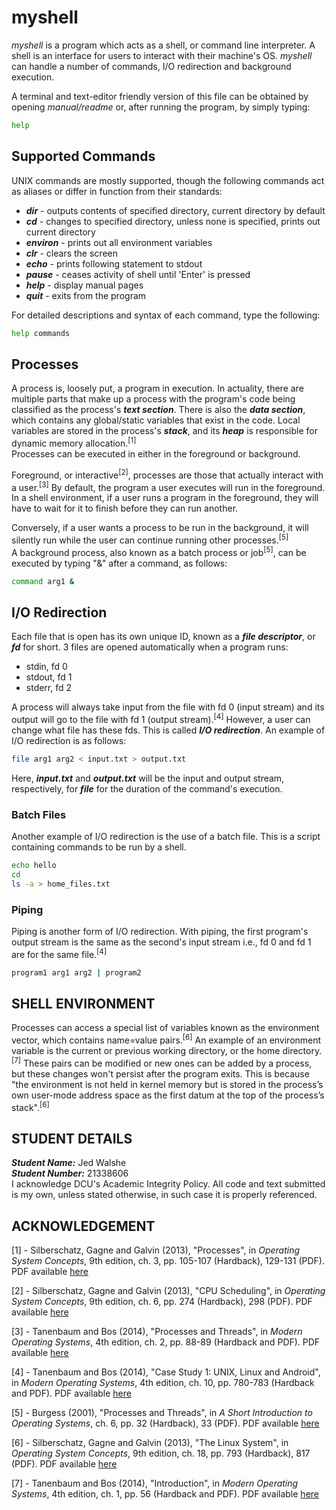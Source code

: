 
# myshell

*myshell* is a program which acts as a shell, or command line interpreter. A shell is an interface for users to interact with their machine's OS. *myshell* can handle a number of commands, I/O redirection and background execution.

A terminal and text-editor friendly version of this file can be obtained by opening *manual/readme* or, after running the program, by simply typing:

```sh
help
```  

## Supported Commands

UNIX commands are mostly supported, though the following commands act as aliases or differ in function from their standards:

* ___dir___ - outputs contents of specified directory, current directory by default  
* ___cd___ - changes to specified directory, unless none is specified, prints out current directory  
* ___environ___ - prints out all environment variables  
* ___clr___ - clears the screen  
* ___echo___ - prints following statement to stdout  
* ___pause___ - ceases activity of shell until 'Enter' is pressed  
* ___help___ - display manual pages  
* ___quit___ - exits from the program  

For detailed descriptions and syntax of each command, type the following:
```sh
help commands
```

## Processes

A process is, loosely put, a program in execution. In actuality, there are multiple parts that make up a process with the program's code being classified as the process's ___text section___. There is also the ___data section___, which contains any global/static variables that exist in the code. Local variables are stored in the process's ___stack___, and its ___heap___ is responsible for dynamic memory allocation.<sup>[1]</sup>  
Processes can be executed in either in the foreground or background.  

Foreground, or interactive<sup>[2]</sup>, processes are those that actually interact with a user.<sup>[3]</sup> By default, the program a user executes will run in the foreground. In a shell environment, if a user runs a program in the foreground, they will have to wait for it to finish before they can run another.

Conversely, if a user wants a process to be run in the background, it will silently run while the user can continue running other processes.<sup>[5]</sup>      
A background process, also known as a batch process or job<sup>[5]</sup>, can be executed by typing "&" after a command, as follows:

```sh
command arg1 &
```

## I/O Redirection

Each file that is open has its own unique ID, known as a ___file descriptor___, or ___fd___ for short. 3 files are opened automatically when a program runs:

* stdin, fd 0
* stdout, fd 1
* stderr, fd 2

A process will always take input from the file with fd 0 (input stream) and its output will go to the file with fd 1 (output stream).<sup>[4]</sup> However, a user can change what file has these fds. This is called ___I/O redirection___.
An example of I/O redirection is as follows:

```sh
file arg1 arg2 < input.txt > output.txt
```  

Here, ___input.txt___ and ___output.txt___ will be the input and output stream, respectively, for ___file___ for the duration of the command's execution.

### Batch Files

Another example of I/O redirection is the use of a batch file. This is a script containing commands to be run by a shell.

```sh
echo hello
cd
ls -a > home_files.txt

```

### Piping

Piping is another form of I/O redirection. With piping, the first program's output stream is the same as the second's input stream i.e., fd 0 and fd 1 are for the same file.<sup>[4]</sup>

```sh
program1 arg1 arg2 | program2
```

## SHELL ENVIRONMENT

Processes can access a special list of variables known as the environment vector, which contains name=value pairs.<sup>[6]</sup> An example of an environment variable is the current or previous working directory, or the home directory.<sup>[7]</sup> These pairs can be modified or new ones can be added by a process, but these changes won't persist after the program exits. This is because "the environment is not held in kernel memory but is stored in the process’s own user-mode address space as the first datum at the top of the process’s stack".<sup>[6]</sup>

## STUDENT DETAILS

___Student Name:___ Jed Walshe  
___Student Number:___ 21338606  
I acknowledge DCU's Academic Integrity Policy. All code and text submitted is my own, unless stated otherwise, in such case it is properly referenced.

## ACKNOWLEDGEMENT

[1] - Silberschatz, Gagne and Galvin (2013), "Processes", in *Operating System Concepts*, 9th edition, ch. 3, pp. 105-107 (Hardback), 129-131 (PDF). PDF available [here](https://drive.uqu.edu.sa/_/mskhayat/files/MySubjects/2017SS%20Operating%20Systems/Abraham%20Silberschatz-Operating%20System%20Concepts%20(9th,2012_12).pdf)

[2] - Silberschatz, Gagne and Galvin (2013), "CPU Scheduling", in *Operating System Concepts*, 9th edition, ch. 6, pp. 274 (Hardback), 298 (PDF). PDF available [here](https://drive.uqu.edu.sa/_/mskhayat/files/MySubjects/2017SS%20Operating%20Systems/Abraham%20Silberschatz-Operating%20System%20Concepts%20(9th,2012_12).pdf)

[3] - Tanenbaum and Bos (2014), "Processes and Threads", in *Modern Operating Systems*, 4th edition, ch. 2, pp. 88-89 (Hardback and PDF). PDF available [here](https://csc-knu.github.io/sys-prog/books/Andrew%20S.%20Tanenbaum%20-%20Modern%20Operating%20Systems.pdf)  

[4] - Tanenbaum and Bos (2014), "Case Study 1: UNIX, Linux and Android", in *Modern Operating Systems*, 4th edition, ch. 10, pp. 780-783 (Hardback and PDF). PDF available [here](https://csc-knu.github.io/sys-prog/books/Andrew%20S.%20Tanenbaum%20-%20Modern%20Operating%20Systems.pdf)    

[5] - Burgess (2001), "Processes and Threads", in *A Short Introduction to Operating Systems*, ch. 6, pp. 32 (Hardback), 33 (PDF). PDF available [here](https://sistop.gwolf.org/html/biblio/Short_introduction_to_operating_systems_-_Mark_Burgess.pdf)

[6] - Silberschatz, Gagne and Galvin (2013), "The Linux System", in *Operating System Concepts*, 9th edition, ch. 18, pp. 793 (Hardback), 817 (PDF). PDF available [here](https://drive.uqu.edu.sa/_/mskhayat/files/MySubjects/2017SS%20Operating%20Systems/Abraham%20Silberschatz-Operating%20System%20Concepts%20(9th,2012_12).pdf)

[7] - Tanenbaum and Bos (2014), "Introduction", in *Modern Operating Systems*, 4th edition, ch. 1, pp. 56 (Hardback and PDF). PDF available [here](https://csc-knu.github.io/sys-prog/books/Andrew%20S.%20Tanenbaum%20-%20Modern%20Operating%20Systems.pdf)
